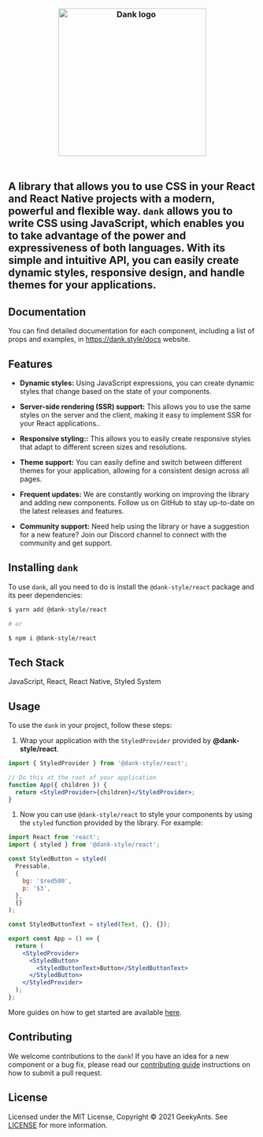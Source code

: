 <h3 align="center">
  <a href="https://github.com/gluestack/dank-style">
    <img src="https://raw.githubusercontent.com/gluestack/dank-style/development/img/dank-light-mode.png" alt="Dank logo" width="300px">    
  </a>
  <br>
  <br>
</h3>

## A library that allows you to use CSS in your React and React Native projects with a modern, powerful and flexible way. `dank` allows you to write CSS using JavaScript, which enables you to take advantage of the power and expressiveness of both languages. With its simple and intuitive API, you can easily create dynamic styles, responsive design, and handle themes for your applications.

## Documentation

You can find detailed documentation for each component, including a list of props and examples, in https://dank.style/docs website.

## Features

- **Dynamic styles:** Using JavaScript expressions, you can create dynamic styles that change based on the state of your components.

- **Server-side rendering (SSR) support:** This allows you to use the same styles on the server and the client, making it easy to implement SSR for your React applications..

- **Responsive styling::** This allows you to easily create responsive styles that adapt to different screen sizes and resolutions.

- **Theme support:** You can easily define and switch between different themes for your application, allowing for a consistent design across all pages.

- **Frequent updates:** We are constantly working on improving the library and adding new components. Follow us on GitHub to stay up-to-date on the latest releases and features.

- **Community support:** Need help using the library or have a suggestion for a new feature? Join our Discord channel to connect with the community and get support.

## Installing `dank`

To use `dank`, all you need to do is install the
`@dank-style/react` package and its peer dependencies:

```sh
$ yarn add @dank-style/react

# or

$ npm i @dank-style/react
```

## Tech Stack

JavaScript, React, React Native, Styled System

## Usage

To use the `dank` in your project, follow these steps:

1. Wrap your application with the `StyledProvider` provided by
   **@dank-style/react**.

```jsx
import { StyledProvider } from '@dank-style/react';

// Do this at the root of your application
function App({ children }) {
  return <StyledProvider>{children}</StyledProvider>;
}
```

1. Now you can use `@dank-style/react` to style your components by using the `styled` function provided by the library. For example:

```jsx
import React from 'react';
import { styled } from '@dank-style/react';

const StyledButton = styled(
  Pressable,
  {
    bg: '$red500',
    p: '$3',
  },
  {}
);

const StyledButtonText = styled(Text, {}, {});

export const App = () => {
  return (
    <StyledProvider>
      <StyledButton>
        <StyledButtonText>Button</StyledButtonText>
      </StyledButton>
    </StyledProvider>
  );
};
```

More guides on how to get started are available
[here](https://dank.style/).

## Contributing

We welcome contributions to the `dank`! If you have an idea for a new component or a bug fix, please read our [contributing guide](./CONTRIBUTING.md) instructions on how to submit a pull request.

## License

Licensed under the MIT License, Copyright © 2021 GeekyAnts. See [LICENSE](https://github.com/gluestack/dank-style/blob/master/LICENSE) for more information.

